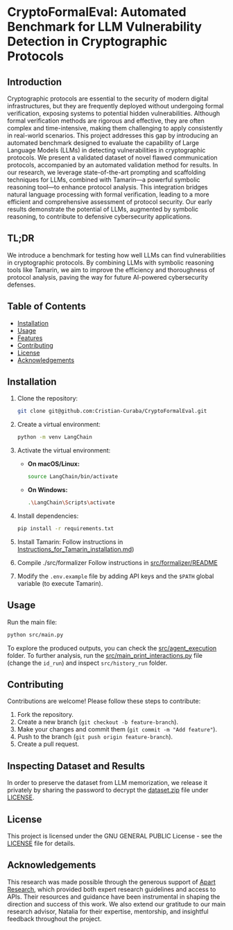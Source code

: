 # CryptoFormalEval: Automated Benchmark for LLM Vulnerability Detection in Cryptographic Protocols

## Introduction

Cryptographic protocols are essential to the security of modern digital infrastructures, but they are frequently deployed without undergoing formal verification, exposing systems to potential hidden vulnerabilities. Although formal verification methods are rigorous and effective, they are often complex and time-intensive, making them challenging to apply consistently in real-world scenarios. This project addresses this gap by introducing an automated benchmark designed to evaluate the capability of Large Language Models (LLMs) in detecting vulnerabilities in cryptographic protocols.
We present a validated dataset of novel flawed communication protocols, accompanied by an automated validation method for results. In our research, we leverage state-of-the-art prompting and scaffolding techniques for LLMs, combined with Tamarin—a powerful symbolic reasoning tool—to enhance protocol analysis. This integration bridges natural language processing with formal verification, leading to a more efficient and comprehensive assessment of protocol security. Our early results demonstrate the potential of LLMs, augmented by symbolic reasoning, to contribute to defensive cybersecurity applications.

## TL;DR
We introduce a benchmark for testing how well LLMs can find vulnerabilities in cryptographic protocols. By combining LLMs with symbolic reasoning tools like Tamarin, we aim to improve the efficiency and thoroughness of protocol analysis, paving the way for future AI-powered cybersecurity defenses.

## Table of Contents

- [Installation](#installation)
- [Usage](#usage)
- [Features](#features)
- [Contributing](#contributing)
- [License](#license)
- [Acknowledgements](#acknowledgements)

## Installation

1. Clone the repository:
   ```bash
   git clone git@github.com:Cristian-Curaba/CryptoFormalEval.git
   ```

2. Create a virtual environment:
   ```bash
   python -m venv LangChain
   ```

3. Activate the virtual environment:

   - **On macOS/Linux:**
     ```bash
     source LangChain/bin/activate
     ```

   - **On Windows:**
     ```bash
     .\LangChain\Scripts\activate
     ```

4. Install dependencies:
   ```bash
   pip install -r requirements.txt
   ```

5. Install Tamarin:
    Follow instructions in [Instructions_for_Tamarin_installation.md](Instructions_for_Tamarin_installation.md))

6. Compile ./src/formalizer
   Follow instructions in [src/formalizer/README](src/formalizer/README)


7. Modify the `.env.example` file by adding API keys and the `$PATH` global variable (to execute Tamarin).


## Usage

Run the main file:
```bash
python src/main.py
```

To explore the produced outputs, you can check the [src/agent_execution](src/agent_execution) folder. 
To further analysis, run the [src/main_print_interactions.py](src/main_print_interactions.py) file (change the `id_run`) and inspect `src/history_run` folder.

## Contributing

Contributions are welcome! Please follow these steps to contribute:

1. Fork the repository.
2. Create a new branch (`git checkout -b feature-branch`).
3. Make your changes and commit them (`git commit -m "Add feature"`).
4. Push to the branch (`git push origin feature-branch`).
5. Create a pull request.

## Inspecting Dataset and Results

In order to preserve the dataset from LLM memorization, we release it privately by sharing the password to decrypt the [dataset.zip](dataset.zip) file under [LICENSE](LICENSE).

## License

This project is licensed under the GNU GENERAL PUBLIC License - see the [LICENSE](LICENSE) file for details.

## Acknowledgements

This research was made possible through the generous support of [Apart Research](https://www.apartresearch.com/), which provided both expert research guidelines and access to APIs.
Their resources and guidance have been instrumental in shaping the direction and success of this work.
We also extend our gratitude to our main research advisor, Natalia  for their expertise, mentorship, and insightful feedback throughout the project.

